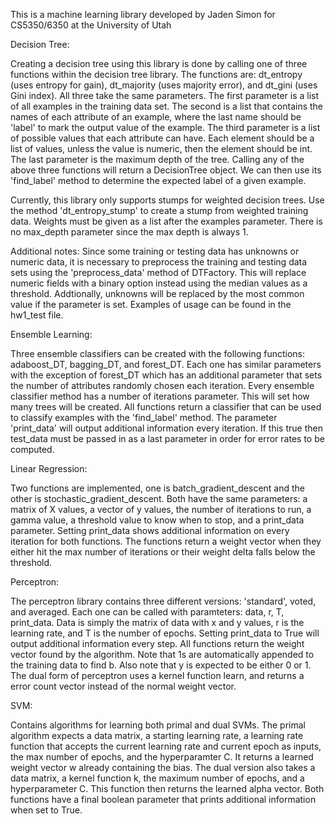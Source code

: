 This is a machine learning library developed by Jaden Simon for CS5350/6350 at the University of Utah

Decision Tree:

Creating a decision tree using this library is done by calling one of three functions within the
decision tree library. The functions are: dt_entropy (uses entropy for gain), dt_majority (uses majority error),
and dt_gini (uses Gini index). All three take the same parameters. The first parameter is a list of all
examples in the training data set. The second is a list that contains the names of each attribute of an example,
where the last name should be 'label' to mark the output value of the example. The third parameter is a 
list of possible values that each attribute can have. Each element should be a list of values, unless the value
is numeric, then the element should be int. The last parameter is the maximum depth of the tree. Calling any
of the above three functions will return a DecisionTree object. We can then use its 'find_label' method to 
determine the expected label of a given example. 

Currently, this library only supports stumps for weighted decision trees. Use the method 'dt_entropy_stump'
to create a stump from weighted training data. Weights must be given as a list after the examples parameter.
There is no max_depth parameter since the max depth is always 1.

Additional notes:
Since some training or testing data has unknowns or numeric data, it is necessary to preprocess the training
and testing data sets using the 'preprocess_data' method of DTFactory. This will replace numeric fields with
a binary option instead using the median values as a threshold. Addtionally, unknowns will be replaced by
the most common value if the parameter is set. Examples of usage can be found in the hw1_test file.


Ensemble Learning:

Three ensemble classifiers can be created with the following functions: adaboost_DT, bagging_DT, and forest_DT. Each
one has similar parameters with the exception of forest_DT which has an additional parameter that sets the number of
attributes randomly chosen each iteration. Every ensemble classifier method has a number of iterations parameter. This
will set how many trees will be created. All functions return a classifier that can be used to classify examples with the
'find_label' method. The parameter 'print_data' will output additional information every iteration. If this true then
test_data must be passed in as a last parameter in order for error rates to be computed.


Linear Regression:

Two functions are implemented, one is batch_gradient_descent and the other is stochastic_gradient_descent. Both have the same
parameters: a matrix of X values, a vector of y values, the number of iterations to run, a gamma value, a threshold value to know when to stop, and a print_data parameter. Setting print_data shows additional information on every iteration for both
functions. The functions return a weight vector when they either hit the max number of iterations or their weight delta falls
below the threshold.


Perceptron:

The perceptron library contains three different versions: 'standard', voted, and averaged. Each one can be called with paramteters: data, r, T, print_data. Data is simply the matrix of data with x and y values, r is the learning rate, and T is the number of epochs. Setting print_data to True will output additional information every step. All functions return the weight vector found by the algorithm. Note that 1s are automatically appended to the training data to find b. Also note that y is expected to be either 0 or 1. The dual form of perceptron uses a kernel function learn, and returns a error count vector instead
of the normal weight vector.


SVM:

Contains algorithms for learning both primal and dual SVMs. The primal algorithm expects a data matrix, a starting learning rate, a learning rate function that accepts the current learning rate and current epoch as inputs, the max number of epochs, and
the hyperparamter C. It returns a learned weight vector w already containing the bias. The dual version also takes a data matrix,
a kernel function k, the maximum number of epochs, and a hyperparameter C. This function then returns the learned alpha vector. Both functions have a final boolean parameter that prints additional information when set to True. 






